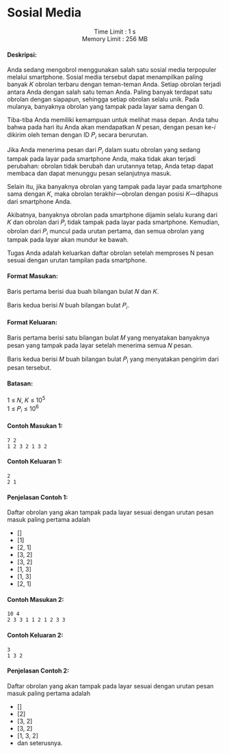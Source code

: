 # Sosial Media
<p align="center">
  Time Limit : 1 s<br>
  Memory Limit : 256 MB
</p>

#### Deskripsi: 
Anda sedang mengobrol menggunakan salah satu sosial media terpopuler melalui smartphone. Sosial media tersebut dapat menampilkan paling banyak 𝐾 obrolan terbaru dengan teman-teman Anda. Setiap obrolan terjadi antara Anda dengan salah satu teman Anda. Paling banyak terdapat satu obrolan dengan siapapun, sehingga setiap obrolan selalu unik. Pada mulanya, banyaknya obrolan yang tampak pada layar sama dengan 0.

Tiba-tiba Anda memiliki kemampuan untuk melihat masa depan. Anda tahu bahwa pada hari itu Anda akan mendapatkan 𝑁 pesan, dengan pesan ke-𝑖 dikirim oleh teman dengan ID 𝑃<sub>𝑖</sub> secara berurutan. 

Jika Anda menerima pesan dari 𝑃<sub>𝑖</sub> dalam suatu obrolan yang sedang tampak pada layar pada smartphone Anda, maka tidak akan terjadi perubahan: obrolan tidak berubah dan urutannya tetap, Anda tetap dapat membaca dan dapat menunggu pesan selanjutnya masuk.

Selain itu, jika banyaknya obrolan yang tampak pada layar pada smartphone sama dengan 𝐾, maka obrolan terakhir—obrolan dengan posisi 𝐾—dihapus dari smartphone Anda.

Akibatnya, banyaknya obrolan pada smartphone dijamin selalu kurang dari 𝐾 dan obrolan dari 𝑃<sub>𝑖</sub> tidak tampak pada layar pada smartphone. Kemudian, obrolan dari 𝑃<sub>𝑖</sub> muncul pada urutan pertama, dan semua obrolan yang tampak pada layar akan mundur ke bawah.

Tugas Anda adalah keluarkan daftar obrolan setelah memproses N pesan sesuai dengan urutan tampilan pada smartphone.

#### Format Masukan:
Baris pertama berisi dua buah bilangan bulat 𝑁 dan 𝐾.

Baris kedua berisi 𝑁 buah bilangan bulat 𝑃<sub>𝑖</sub>.

#### Format Keluaran:
Baris pertama berisi satu bilangan bulat 𝑀 yang menyatakan banyaknya pesan yang tampak pada layar setelah menerima semua 𝑁 pesan.

Baris kedua berisi 𝑀 buah bilangan bulat 𝑃<sub>i</sub> yang menyatakan pengirim dari pesan tersebut.

#### Batasan:
1 ≤ 𝑁, 𝐾 ≤ 10<sup>5</sup> <br>
1 ≤ 𝑃<sub>𝑖</sub> ≤ 10<sup>6</sup>

#### Contoh Masukan 1:
```
7 2
1 2 3 2 1 3 2
```

#### Contoh Keluaran 1:
```
2
2 1
```

#### Penjelasan Contoh 1:
Daftar obrolan yang akan tampak pada layar sesuai dengan urutan pesan masuk paling pertama adalah
- []
- [1]
- [2, 1]
- [3, 2]
- [3, 2]
- [1, 3]
- [1, 3]
- [2, 1]

#### Contoh Masukan 2:
```
10 4
2 3 3 1 1 2 1 2 3 3
```

#### Contoh Keluaran 2:
```
3
1 3 2
```

#### Penjelasan Contoh 2:
Daftar obrolan yang akan tampak pada layar sesuai dengan urutan pesan masuk paling pertama adalah
- []
- [2]
- [3, 2]
- [3, 2]
- [1, 3, 2]
- dan seterusnya.
